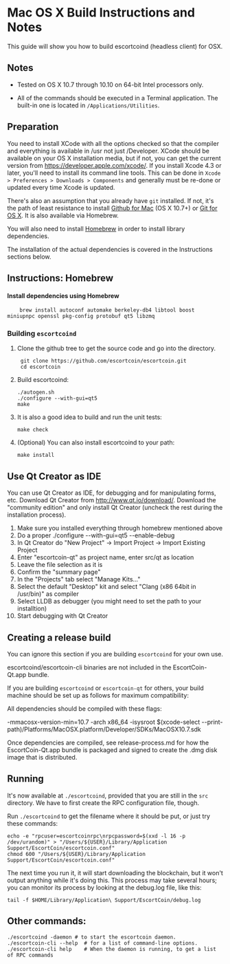 Mac OS X Build Instructions and Notes
====================================
This guide will show you how to build escortcoind (headless client) for OSX.

Notes
-----

* Tested on OS X 10.7 through 10.10 on 64-bit Intel processors only.

* All of the commands should be executed in a Terminal application. The
built-in one is located in `/Applications/Utilities`.

Preparation
-----------

You need to install XCode with all the options checked so that the compiler
and everything is available in /usr not just /Developer. XCode should be
available on your OS X installation media, but if not, you can get the
current version from https://developer.apple.com/xcode/. If you install
Xcode 4.3 or later, you'll need to install its command line tools. This can
be done in `Xcode > Preferences > Downloads > Components` and generally must
be re-done or updated every time Xcode is updated.

There's also an assumption that you already have `git` installed. If
not, it's the path of least resistance to install [Github for Mac](https://mac.github.com/)
(OS X 10.7+) or
[Git for OS X](https://code.google.com/p/git-osx-installer/). It is also
available via Homebrew.

You will also need to install [Homebrew](http://brew.sh) in order to install library
dependencies.

The installation of the actual dependencies is covered in the Instructions
sections below.

Instructions: Homebrew
----------------------

#### Install dependencies using Homebrew

        brew install autoconf automake berkeley-db4 libtool boost miniupnpc openssl pkg-config protobuf qt5 libzmq

### Building `escortcoind`

1. Clone the github tree to get the source code and go into the directory.

        git clone https://github.com/escortcoin/escortcoin.git
        cd escortcoin

2.  Build escortcoind:

        ./autogen.sh
        ./configure --with-gui=qt5
        make

3.  It is also a good idea to build and run the unit tests:

        make check

4.  (Optional) You can also install escortcoind to your path:

        make install

Use Qt Creator as IDE
------------------------
You can use Qt Creator as IDE, for debugging and for manipulating forms, etc.
Download Qt Creator from http://www.qt.io/download/. Download the "community edition" and only install Qt Creator (uncheck the rest during the installation process).

1. Make sure you installed everything through homebrew mentioned above
2. Do a proper ./configure --with-gui=qt5 --enable-debug
3. In Qt Creator do "New Project" -> Import Project -> Import Existing Project
4. Enter "escortcoin-qt" as project name, enter src/qt as location
5. Leave the file selection as it is
6. Confirm the "summary page"
7. In the "Projects" tab select "Manage Kits..."
8. Select the default "Desktop" kit and select "Clang (x86 64bit in /usr/bin)" as compiler
9. Select LLDB as debugger (you might need to set the path to your installtion)
10. Start debugging with Qt Creator

Creating a release build
------------------------
You can ignore this section if you are building `escortcoind` for your own use.

escortcoind/escortcoin-cli binaries are not included in the EscortCoin-Qt.app bundle.

If you are building `escortcoind` or `escortcoin-qt` for others, your build machine should be set up
as follows for maximum compatibility:

All dependencies should be compiled with these flags:

 -mmacosx-version-min=10.7
 -arch x86_64
 -isysroot $(xcode-select --print-path)/Platforms/MacOSX.platform/Developer/SDKs/MacOSX10.7.sdk

Once dependencies are compiled, see release-process.md for how the EscortCoin-Qt.app
bundle is packaged and signed to create the .dmg disk image that is distributed.

Running
-------

It's now available at `./escortcoind`, provided that you are still in the `src`
directory. We have to first create the RPC configuration file, though.

Run `./escortcoind` to get the filename where it should be put, or just try these
commands:

    echo -e "rpcuser=escortcoinrpc\nrpcpassword=$(xxd -l 16 -p /dev/urandom)" > "/Users/${USER}/Library/Application Support/EscortCoin/escortcoin.conf"
    chmod 600 "/Users/${USER}/Library/Application Support/EscortCoin/escortcoin.conf"

The next time you run it, it will start downloading the blockchain, but it won't
output anything while it's doing this. This process may take several hours;
you can monitor its process by looking at the debug.log file, like this:

    tail -f $HOME/Library/Application\ Support/EscortCoin/debug.log

Other commands:
-------

    ./escortcoind -daemon # to start the escortcoin daemon.
    ./escortcoin-cli --help  # for a list of command-line options.
    ./escortcoin-cli help    # When the daemon is running, to get a list of RPC commands
